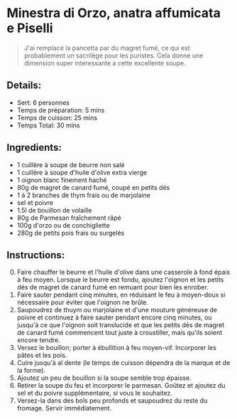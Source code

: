 # Minestra di Orzo, anatra affumicata e Piselli

> J'ai remplacé la pancetta par du magret fumé, ce qui est probablement un sacrilège pour les puristes. Cela donne une dimension super interessante a cette excellente soupe.

## Details:
* Sert: 6 personnes
* Temps de préparation:  5 mins
* Temps de cuisson:  25 mins
* Temps Total:  30 mins

## Ingredients:
* 1 cuillère à soupe de beurre non salé
* 1 cuillère à soupe d'huile d'olive extra vierge
* 1 oignon blanc finement haché
* 80g de magret de canard fumé, coupé en petits dés
* 1 à 2 branches de thym frais ou de marjolaine
* sel et poivre
* 1.5l de bouillon de volaille
* 80g de Parmesan fraîchement râpé
* 100g d'orzo ou de conchigliette
* 280g de petits pois frais ou surgelés

## Instructions:
0. Faire chauffer le beurre et l'huile d'olive dans une casserole à fond épais à feu moyen. Lorsque le beurre est fondu, ajoutez l'oignon et les petits dés de magret de canard fumé en remuant pour bien les enrober.
1. Faire sauter pendant cinq minutes, en réduisant le feu à moyen-doux si nécessaire pour éviter que l'oignon ne brûle. 
2. Saupoudrez de thuym ou marjolaine et d'une mouture généreuse de poivre et continuez à faire sauter pendant encore cinq minutes, ou jusqu'à ce que l'oignon soit translucide et que les petits dés de magret de canard fumé commencent tout juste à croustiller, mais qu'ils soient encore tendre.
3. Versez le bouillon; porter à ébullition à feu moyen-vif. Incorporer les pâtes et les pois.
4. Cuire jusqu'à al dente (le temps de cuisson dépendra de la marque et de la forme).
5. Ajoutez un peu de bouillon si la soupe semble trop épaisse.
6. Retirer la soupe du feu et incorporer le parmesan. Goûtez et ajoutez du sel et du poivre supplémentaire, si vous le souhaitez.
7. Versez-la dans des bols peu profonds et saupoudrez du reste du fromage. Servir immédiatement. 
